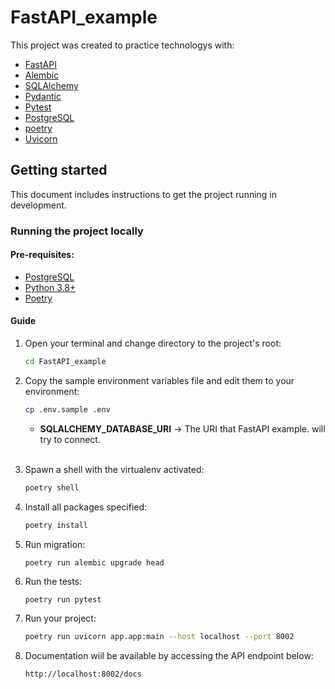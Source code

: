 # FastAPI_example
This project was created to practice technologys with:
- [FastAPI](https://fastapi.tiangolo.com/)
- [Alembic](https://alembic.sqlalchemy.org/)
- [SQLAlchemy](https://www.sqlalchemy.org/)
- [Pydantic](https://pydantic-docs.helpmanual.io/)
- [Pytest](https://docs.pytest.org/)
- [PostgreSQL](https://www.postgresql.org/)
- [poetry](https://python-poetry.org/)
- [Uvicorn](https://www.uvicorn.org/)

## Getting started

This document includes instructions to get the project running in development.

### Running the project locally

#### Pre-requisites:


- [PostgreSQL](https://www.digitalocean.com/community/tutorials/how-to-install-postgresql-on-ubuntu-20-04-quickstart-pt)
- [Python 3.8+](https://www.digitalocean.com/community/tutorials/how-to-install-python-3-and-set-up-a-programming-environment-on-an-ubuntu-20-04-server-pt)
- [Poetry](https://python-poetry.org/docs/)


#### Guide

1. Open your terminal and change directory to the project's root:
   ```bash
   cd FastAPI_example
   ```

2. Copy the sample environment variables file and edit them to your environment:
   ```bash
   cp .env.sample .env
   ```
   * **SQLALCHEMY_DATABASE_URI** -> The URI that FastAPI example. will try to connect.
<br/><br/>

3. Spawn a shell with the virtualenv activated:
   ```bash
   poetry shell
   ```

4. Install all packages specified:
   ```bash
   poetry install
   ```

5. Run migration:
   ```bash
   poetry run alembic upgrade head
   ```

6. Run the tests:
   ```
   poetry run pytest
   ```

7. Run your project:
   ```bash
   poetry run uvicorn app.app:main --host localhost --port 8002
   ```

8. Documentation wiil be available by  accessing the API endpoint below:
   ```
   http://localhost:8002/docs
   ```